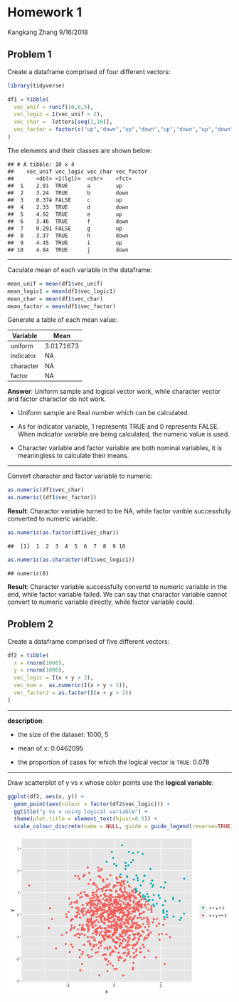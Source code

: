 Homework 1
================
Kangkang Zhang
9/16/2018

Problem 1
---------

Create a dataframe comprised of four different vectors:

``` r
library(tidyverse)
```

``` r
df1 = tibble(
  vec_unif = runif(10,0,5),
  vec_logic = I(vec_unif > 2),
  vec_char =  letters[seq(1,10)],
  vec_factor = factor(c("up","down","up","down","up","down","up","down","up","down"))
)
```

The elements and their classes are shown below:

    ## # A tibble: 10 x 4
    ##    vec_unif vec_logic vec_char vec_factor
    ##       <dbl> <I(lgl)>  <chr>    <fct>     
    ##  1    2.91  TRUE      a        up        
    ##  2    3.24  TRUE      b        down      
    ##  3    0.374 FALSE     c        up        
    ##  4    2.33  TRUE      d        down      
    ##  5    4.92  TRUE      e        up        
    ##  6    3.46  TRUE      f        down      
    ##  7    0.291 FALSE     g        up        
    ##  8    3.37  TRUE      h        down      
    ##  9    4.45  TRUE      i        up        
    ## 10    4.84  TRUE      j        down

------------------------------------------------------------------------

Caculate mean of each variable in the dataframe:

``` r
mean_unif = mean(df1$vec_unif)
mean_logic1 = mean(df1$vec_logic1)
mean_char = mean(df1$vec_char)
mean_factor = mean(df1$vec_factor)
```

Generate a table of each mean value:

| Variable  | Mean      |
|-----------|-----------|
| uniform   | 3.0171673 |
| indicator | NA        |
| character | NA        |
| factor    | NA        |

**Answer**: Uniform sample and logical vector work, while character vector and factor charactor do not work.

-   Uniform sample are Real number which can be calculated.

-   As for indicator variable, 1 represents TRUE and 0 represents FALSE. When indicator variable are being calculated, the numeric value is used.

-   Character variable and factor variable are both nominal variables, it is meaningless to calculate their means.

------------------------------------------------------------------------

Convert character and factor variable to numeric:

``` r
as.numeric(df1$vec_char)
as.numeric((df1$vec_factor))
```

**Result**: Charactor variable turned to be NA, while factor varible successfully converted to numeric variable.

``` r
as.numeric(as.factor(df1$vec_char))
```

    ##  [1]  1  2  3  4  5  6  7  8  9 10

``` r
as.numeric(as.character(df1$vec_logic1))
```

    ## numeric(0)

**Result**: Character variable successfully convertd to numeric variable in the end, while factor variable failed. We can say that charactor variable cannot convert to numeric variable directly, while factor variable could.

Problem 2
---------

Create a dataframe comprised of five different vectors:

``` r
df2 = tibble(
  x = rnorm(1000),
  y = rnorm(1000),
  vec_logic = I(x + y > 2),
  vec_num =  as.numeric(I(x + y > 2)),
  vec_factor2 = as.factor(I(x + y > 2))
)
```

------------------------------------------------------------------------

**description**:

-   the size of the dataset: 1000, 5

-   mean of x: 0.0462095

-   the proportion of cases for which the logical vector is `TRUE`: 0.078

------------------------------------------------------------------------

Draw scatterplot of y vs x whose color points use the **logical variable**:

``` r
ggplot(df2, aes(x, y)) + 
  geom_point(aes(colour = factor(df2$vec_logic))) + 
  ggtitle("y vs x using logical variable") +  
  theme(plot.title = element_text(hjust=0.5)) + 
  scale_colour_discrete(name = NULL, guide = guide_legend(reverse=TRUE), labels = c('x + y <= 2','x + y > 2'))
```

![](p8105_hw1_kz2334_files/figure-markdown_github/Problem2.2-1.png)
